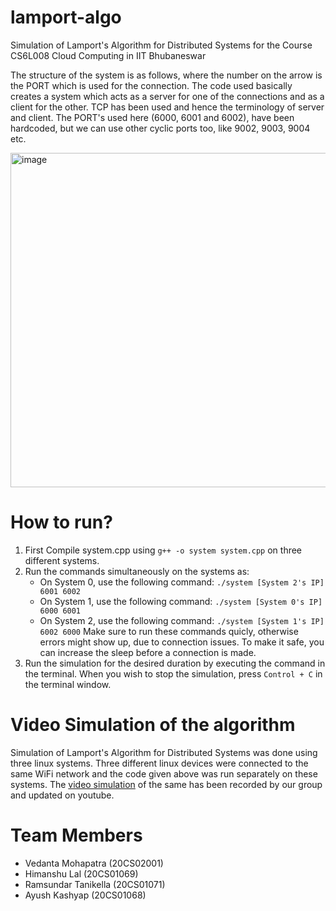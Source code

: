 # lamport-algo
Simulation of Lamport's Algorithm for Distributed Systems for the Course CS6L008 Cloud Computing in IIT Bhubaneswar

The structure of the system is as follows, where the number on the arrow is the PORT which is used for the connection. The code used basically creates a system which acts as a server for one of the connections and as a client for the other. TCP has been used and hence the terminology of server and client. The PORT's used here (6000, 6001 and 6002), have been hardcoded, but we can use other cyclic ports too, like 9002, 9003, 9004 etc.

<img width="535" alt="image" src="https://github.com/vedanta28/20CS02001-20CS01069-20CS01071-20CS01068/assets/74861233/497104e2-293d-48d1-9fa7-1b784f86c497">

# How to run?

1. First Compile system.cpp using `g++ -o system system.cpp` on three different systems.
2. Run the commands simultaneously on the systems as: 
   - On System 0, use the following command: `./system [System 2's IP] 6001 6002`
   - On System 1, use the following command: `./system [System 0's IP] 6000 6001`
   - On System 2, use the following command: `./system [System 1's IP] 6002 6000`
   Make sure to run these commands quicly, otherwise errors might show up, due to connection issues. To make it safe, you can increase the sleep before a connection is made.
4. Run the simulation for the desired duration by executing the command in the terminal. When you wish to stop the simulation, press `Control + C` in the terminal window.
# Video Simulation of the algorithm
Simulation of Lamport's Algorithm for Distributed Systems was done using three linux systems.
Three different linux devices were connected to the same WiFi network and the code given above was run separately on these systems.
The [video simulation](http://www.youtube.com/watch?v=0j5CC9oabvQ) of the same has been recorded by our group and updated on youtube.

# Team Members
- Vedanta Mohapatra (20CS02001)
- Himanshu Lal (20CS01069)
- Ramsundar Tanikella (20CS01071)
- Ayush Kashyap (20CS01068)
